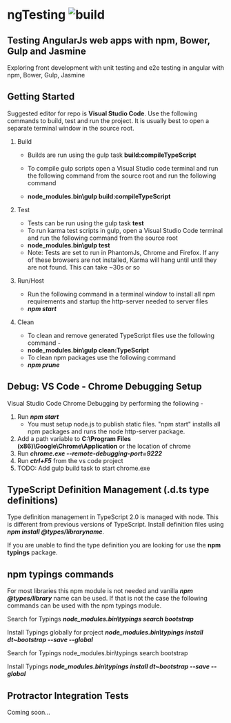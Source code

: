 # ngTesting ![build](https://brianmikinski.visualstudio.com/_apis/public/build/definitions/7ed81cbf-a6e0-4ace-98a2-7856142c333f/2/badge)

## Testing AngularJs web apps with npm, Bower, Gulp and Jasmine

Exploring front development with unit testing and e2e testing in angular with npm, Bower, Gulp, Jasmine


## Getting Started

Suggested editor for repo is __Visual Studio Code__.
Use the following commands to build, test and run the project. It is usually best to open a separate terminal window in the source root.

1. Build
    * Builds are run using the gulp task __build:compileTypeScript__

    * To compile gulp scripts open a Visual Studio code terminal and run the following command from the source root and run the following command

    * __node_modules\.bin\gulp build:compileTypeScript__
2. Test

    * Tests can be run using the gulp task __test__
    * To run karma test scripts in gulp, open a Visual Studio Code terminal and run the following command from the source root
    * __node_modules\.bin\gulp test__
    * Note: Tests are set to run in PhantomJs, Chrome and Firefox. If any of these browsers are not installed, Karma will hang until until they
    are not found. This can take ~30s or so

3. Run/Host
    * Run the following command in a terminal window to install all npm requirements and startup the http-server needed to server files
    * ___npm start___

4. Clean
    * To clean and remove generated TypeScript files use the following command -
    * __node_modules\.bin\gulp clean:TypeScript__
    * To clean npm packages use the following command
    * ___npm prune___

## Debug: VS Code - Chrome Debugging Setup

Visual Studio Code Chrome Debugging by performing the following -

1. Run ___npm start___
   * You must setup node.js to publish static files. "npm start" installs all npm packages and runs the node http-server package.
2. Add a path variable to __C:\Program Files (x86)\Google\Chrome\Application__ or the location of chrome
3. Run ___chrome.exe --remote-debugging-port=9222___
4. Run ___ctrl+F5___ from the vs code project
5. TODO: Add gulp build task to start chrome.exe

## TypeScript Definition Management (.d.ts type definitions)

Type definition management in TypeScript 2.0 is managed with node. This is different from previous versions of TypeScript.
Install definition files using ___npm install @types/libraryname___.

If you are unable to find the type definition you are looking for use the __npm typings__ package.

## npm typings commands

For most libraries this npm module is not needed and vanilla ___npm @types/library___ name can be used. If that is not the case the following commands can be used with the npm typings module.

Search for Typings
___node_modules\.bin\typings search bootstrap___

Install Typings globally for project
___node_modules\.bin\typings install dt~bootstrap --save --global___

Search for Typings
node_modules\.bin\typings search bootstrap

Install Typings
___node_modules\.bin\typings install dt~bootstrap --save --global___

## Protractor Integration Tests

Coming soon...